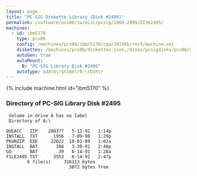 ```yaml
---
layout: page
title: "PC-SIG Diskette Library (Disk #2495)"
permalink: /software/pcx86/sw/misc/pcsig/2000-2999/DISK2495/
machines:
  - id: ibm5170
    type: pcx86
    config: /machines/pcx86/ibm/5170/cga/1024kb/rev3/machine.xml
    diskettes: /machines/pcx86/diskettes.json,/disks/pcsigdisks/pcx86/diskettes.json
    autoGen: true
    autoMount:
      B: "PC-SIG Library Disk #2495"
    autoType: $date\r$time\rB:\rDIR\r
---
```


{% include machine.html id="ibm5170" %}

### Directory of PC-SIG Library Disk #2495

     Volume in drive A has no label
     Directory of A:\

    QUEACC   ZIP    288377   5-11-91   1:14p
    INSTALL  TXT      1956   7-09-90   1:29p
    PKUNZIP  EXE     22022  10-01-89   1:02a
    INSTALL  BAT       166   3-30-91   2:48p
    GO       BAT        39   6-14-91   1:28a
    FILE2495 TXT      3553   6-14-91   2:47p
            6 file(s)     316113 bytes
                            3072 bytes free
